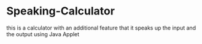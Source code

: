 # Speaking-Calculator
this is a calculator with an additional feature that it speaks up the input and the output using Java Applet
